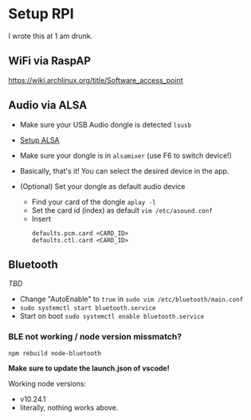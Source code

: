 # Setup RPI

I wrote this at 1 am drunk.

## WiFi via RaspAP

https://wiki.archlinux.org/title/Software_access_point

## Audio via ALSA

- Make sure your USB Audio dongle is detected `lsusb`
- [Setup ALSA](https://wiki.archlinux.de/title/Advanced_Linux_Sound_Architecture)
- Make sure your dongle is in `alsamixer` (use F6 to switch device!)
- Basically, that's it! You can select the desired device in the app.

- (Optional) Set your dongle as default audio device
  - Find your card of the dongle `aplay -l`
  - Set the card id (index) as default `vim /etc/asound.conf`
  - Insert
    ```plain
    defaults.pcm.card <CARD_ID>
    defaults.ctl.card <CARD_ID>
    ```

## Bluetooth

_TBD_

- Change "AutoEnable" to `true` in `sudo vim /etc/bluetooth/main.conf`
- `sudo systemctl start bluetooth.service`
- Start on boot `sudo systemctl enable bluetooth.service`

### BLE not working / node version missmatch?

`npm rebuild node-bluetooth`

**Make sure to update the launch.json of vscode!**

Working node versions:

- v10.24.1
- literally, nothing works above.
